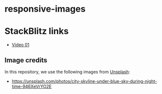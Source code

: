 # responsive-images

# StackBlitz links

- [Video 01](https://stackblitz.com/github/maiertech/responsive-images/tree/main/videos/01)

## Image credits

In this repository, we use the following images from [Unsplash](https://unspalch.com):

- https://unsplash.com/photos/city-skyline-under-blue-sky-during-night-time-946XeVrYO2E
